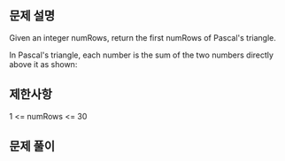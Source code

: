 ## 문제 설명

Given an integer numRows, return the first numRows of Pascal's triangle.

In Pascal's triangle, each number is the sum of the two numbers directly above it as shown:

## 제한사항

1 <= numRows <= 30

## 문제 풀이
